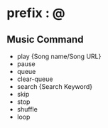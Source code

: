 # prefix : @

## Music Command
- play {Song name/Song URL}
- pause
- queue
- clear-queue
- search {Search Keyword}
- skip
- stop
- shuffle
- loop
